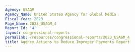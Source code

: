 ```yaml
---
Agency: USAGM
Agency_Name: United States Agency for Global Media
Fiscal_Year: 2023
Page_Name: 2023_USAGM_4
Report_Id: '4'
layout: congressional-reports
permalink: /resources/congressional-reports/2023_USAGM_4
title: Agency Actions to Reduce Improper Payments Report
---
```

